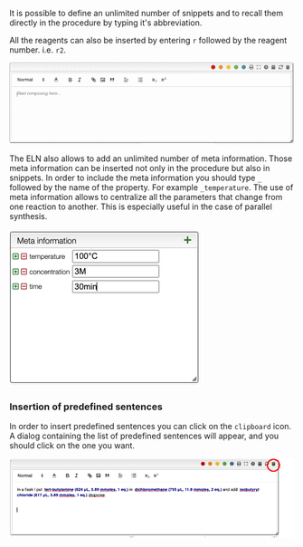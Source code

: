 It is possible to define an unlimited number of snippets and to recall them directly in the procedure by typing it's abbreviation.

All the reagents can also be inserted by entering `r` followed by the reagent number. i.e. `r2`.

![snippets.gif](snippets.gif)

The ELN also allows to add an unlimited number of meta information. Those meta information can be inserted not only in the procedure but also in snippets. In order to include the meta information you should type `_` followed by the name of the property. For example `_temperature`. The use of meta information allows to centralize all the parameters that change from one reaction to another. This is especially useful in the case of parallel synthesis.

![meta.png](meta.png)

### Insertion of predefined sentences

In order to insert predefined sentences you can click on the `clipboard` icon.
A dialog containing the list of predefined sentences will appear, and you should
click on the one you want.

![dialog.png](dialog.png)
